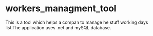 # workers_managment_tool
This is a tool which helps a compan to manage he stuff working days  list.The application uses .net and mySQL database.
